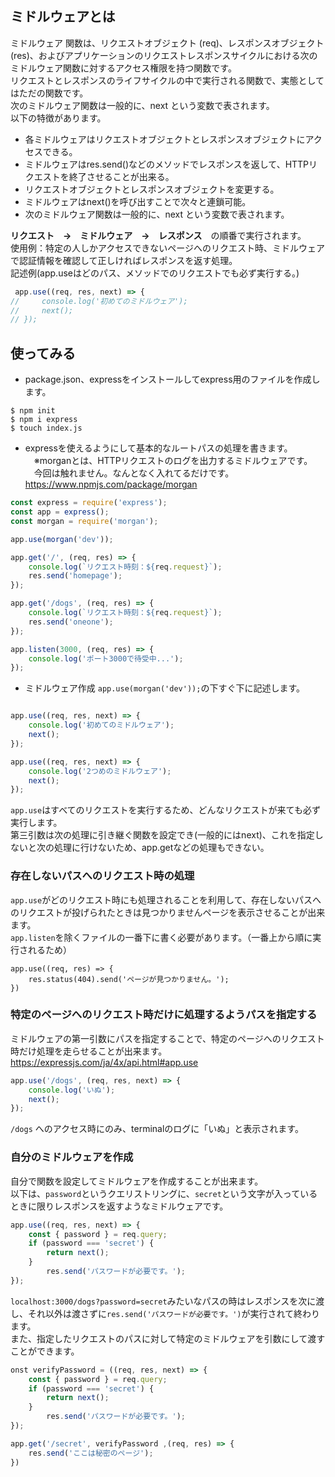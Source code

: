 ## ミドルウェアとは
ミドルウェア 関数は、リクエストオブジェクト (req)、レスポンスオブジェクト (res)、およびアプリケーションのリクエストレスポンスサイクルにおける次のミドルウェア関数に対するアクセス権限を持つ関数です。  
リクエストとレスポンスのライフサイクルの中で実行される関数で、実態としてはただの関数です。  
次のミドルウェア関数は一般的に、next という変数で表されます。  
以下の特徴があります。  
- 各ミドルウェアはリクエストオブジェクトとレスポンスオブジェクトにアクセスできる。
- ミドルウェアはres.send()などのメソッドでレスポンスを返して、HTTPリクエストを終了させることが出来る。
- リクエストオブジェクトとレスポンスオブジェクトを変更する。
- ミドルウェアはnext()を呼び出すことで次々と連鎖可能。
- 次のミドルウェア関数は一般的に、next という変数で表されます。

**リクエスト　→　ミドルウェア　→　レスポンス**　の順番で実行されます。  
  使用例：特定の人しかアクセスできないページへのリクエスト時、ミドルウェアで認証情報を確認して正しければレスポンスを返す処理。  
記述例(app.useはどのパス、メソッドでのリクエストでも必ず実行する。)
```javascript
 app.use((req, res, next) => {
//     console.log('初めてのミドルウェア');
//     next();
// });
```
## 使ってみる
 - package.json、expressをインストールしてexpress用のファイルを作成します。
```
$ npm init
$ npm i express
$ touch index.js
```
- expressを使えるようにして基本的なルートパスの処理を書きます。
　※morganとは、HTTPリクエストのログを出力するミドルウェアです。
　今回は触れません。なんとなく入れてるだけです。  
https://www.npmjs.com/package/morgan
```javascript
const express = require('express');
const app = express();
const morgan = require('morgan');

app.use(morgan('dev'));

app.get('/', (req, res) => {
    console.log(`リクエスト時刻：${req.request}`);
    res.send('homepage');
});

app.get('/dogs', (req, res) => {
    console.log(`リクエスト時刻：${req.request}`);
    res.send('oneone');
});

app.listen(3000, (req, res) => {
    console.log('ポート3000で待受中...');
});
```
- ミドルウェア作成
  `app.use(morgan('dev'));`の下すぐ下に記述します。
```javascript

app.use((req, res, next) => {
    console.log('初めてのミドルウェア');
    next();
});

app.use((req, res, next) => {
    console.log('2つめのミドルウェア');
    next();
});
```
`app.use`はすべてのリクエストを実行するため、どんなリクエストが来ても必ず実行します。  
第三引数は次の処理に引き継ぐ関数を設定でき(一般的にはnext)、これを指定しないと次の処理に行けないため、app.getなどの処理もできない。  

### 存在しないパスへのリクエスト時の処理
`app.use`がどのリクエスト時にも処理されることを利用して、存在しないパスへのリクエストが投げられたときは見つかりませんページを表示させることが出来ます。  
`app.listen`を除くファイルの一番下に書く必要があります。（一番上から順に実行されるため） 
```
app.use((req, res) => {
    res.status(404).send('ページが見つかりません。');
})
```

### 特定のページへのリクエスト時だけに処理するようパスを指定する
ミドルウェアの第一引数にパスを指定することで、特定のページへのリクエスト時だけ処理を走らせることが出来ます。  
https://expressjs.com/ja/4x/api.html#app.use
```javascript
app.use('/dogs', (req, res, next) => {
    console.log('いぬ');
    next();
});
```
`/dogs` へのアクセス時にのみ、terminalのログに「いぬ」と表示されます。 

### 自分のミドルウェアを作成
自分で関数を設定してミドルウェアを作成することが出来ます。  
以下は、`password`というクエリストリングに、`secret`という文字が入っているときに限りレスポンスを返すようなミドルウェアです。
```javascript
app.use((req, res, next) => {
    const { password } = req.query;
    if (password === 'secret') {
        return next();
    }
        res.send('パスワードが必要です。');
});
```
`localhost:3000/dogs?password=secret`みたいなパスの時はレスポンスを次に渡し、それ以外は渡さずに`res.send('パスワードが必要です。')`が実行されて終わります。  
また、指定したリクエストのパスに対して特定のミドルウェアを引数にして渡すことができます。
```javascript
onst verifyPassword = ((req, res, next) => {
    const { password } = req.query;
    if (password === 'secret') {
        return next();
    }
        res.send('パスワードが必要です。');
});

app.get('/secret', verifyPassword ,(req, res) => {
    res.send('ここは秘密のページ');
})
```
